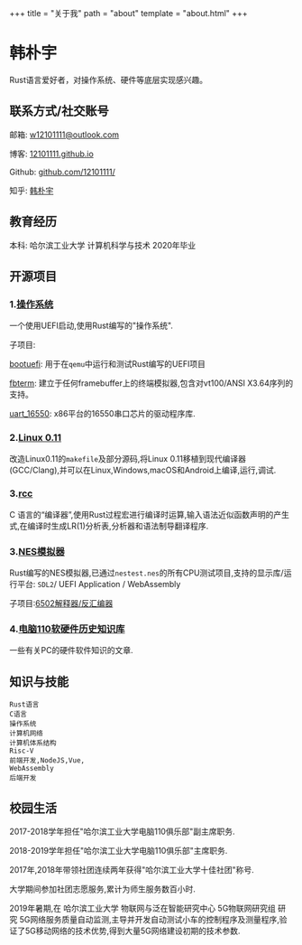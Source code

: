 +++
title = "关于我"
path = "about"
template = "about.html"
+++

# 韩朴宇

Rust语言爱好者，对操作系统、硬件等底层实现感兴趣。

## 联系方式/社交账号

邮箱: w12101111@outlook.com

博客: [12101111.github.io](https://12101111.github.io)

Github: [github.com/12101111/](https://github.com/12101111/)

知乎: [韩朴宇](https://www.zhihu.com/people/han-pu-yu/answers)

## 教育经历

本科: 哈尔滨工业大学 计算机科学与技术  2020年毕业

## 开源项目

### 1.[操作系统](https://github.com/12101111/os)

一个使用UEFI启动,使用Rust编写的"操作系统".

子项目:

[bootuefi](https://github.com/12101111/bootuefi): 用于在`qemu`中运行和测试Rust编写的UEFI项目

[fbterm](https://github.com/12101111/fbterm): 建立于任何framebuffer上的终端模拟器,包含对vt100/ANSI X3.64序列的支持。

[uart_16550](https://github.com/12101111/uart_16550): x86平台的16550串口芯片的驱动程序库.

### 2.[Linux 0.11](github.com/12101111/Linux-0.11)

改造Linux0.11的`makefile`及部分源码,将Linux 0.11移植到现代编译器(GCC/Clang),并可以在Linux,Windows,macOS和Android上编译,运行,调试.

### 3.[rcc](https://github.com/12101111/rcc)

C 语言的“编译器”,使用Rust过程宏进行编译时运算,输入语法近似函数声明的产生式,在编译时生成LR(1)分析表,分析器和语法制导翻译程序.

### 3.[NES模拟器](https://github.com/12101111/oxidenes)

Rust编写的NES模拟器,已通过`nestest.nes`的所有CPU测试项目,支持的显示库/运行平台: `SDL2`/ UEFI Application / WebAssembly

子项目:[6502解释器/反汇编器](https://github.com/12101111/6502)

### 4.[电脑110软硬件历史知识库](https://github.com/12101111/diannao110)

一些有关PC的硬件软件知识的文章.

## 知识与技能

    Rust语言
    C语言
    操作系统
    计算机网络
    计算机体系结构
    Risc-V
    前端开发,NodeJS,Vue,
    WebAssembly
    后端开发

## 校园生活

2017-2018学年担任"哈尔滨工业大学电脑110俱乐部"副主席职务.

2018-2019学年担任"哈尔滨工业大学电脑110俱乐部"主席职务.

2017年,2018年带领社团连续两年获得"哈尔滨工业大学十佳社团"称号.

大学期间参加社团志愿服务,累计为师生服务数百小时.

2019年暑期,在 哈尔滨工业大学 物联网与泛在智能研究中心 5G物联网研究组 研究 5G网络服务质量自动监测,主导并开发自动测试小车的控制程序及测量程序,验证了5G移动网络的技术优势,得到大量5G网络建设初期的技术参数.
